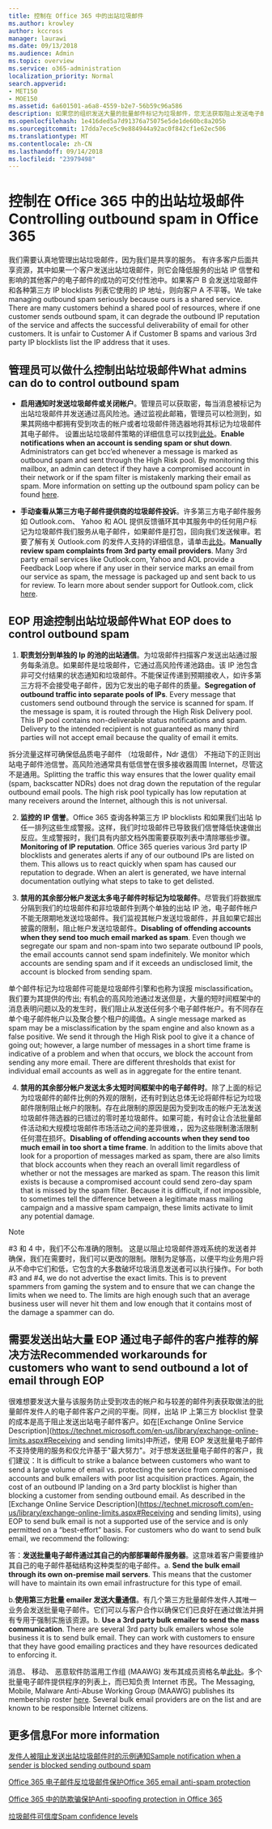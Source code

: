 ```yaml
---
title: 控制在 Office 365 中的出站垃圾邮件
ms.author: krowley
author: kccross
manager: laurawi
ms.date: 09/13/2018
ms.audience: Admin
ms.topic: overview
ms.service: o365-administration
localization_priority: Normal
search.appverid:
- MET150
- MOE150
ms.assetid: 6a601501-a6a8-4559-b2e7-56b59c96a586
description: 如果您的组织发送大量的批量邮件标记为垃圾邮件，您无法获取阻止发送电子邮件与 Office 365。阅读此文，了解有关发生此问题，以及有关该产品可实现的功能。
ms.openlocfilehash: 1e416ded5a7d91376a75075e5de1de60bc8a205b
ms.sourcegitcommit: 17dda7ece5c9e884944a92ac0f842cf1e62ec506
ms.translationtype: MT
ms.contentlocale: zh-CN
ms.lasthandoff: 09/14/2018
ms.locfileid: "23979498"
---
```

# <a name="controlling-outbound-spam-in-office-365"></a><span data-ttu-id="140dd-104">控制在 Office 365 中的出站垃圾邮件</span><span class="sxs-lookup"><span data-stu-id="140dd-104">Controlling outbound spam in Office 365</span></span>

<span data-ttu-id="140dd-p102">我们需要认真地管理出站垃圾邮件，因为我们是共享的服务。 有许多客户后面共享资源，其中如果一个客户发送出站垃圾邮件，则它会降低服务的出站 IP 信誉和影响的其他客户的电子邮件的成功的可交付性池中。如果客户 B 会发送垃圾邮件和各种第三方 IP blocklists 列表它使用的 IP 地址，则向客户 A 不平等。</span><span class="sxs-lookup"><span data-stu-id="140dd-p102">We take managing outbound spam seriously because ours is a shared service.  There are many customers behind a shared pool of resources, where if one customer sends outbound spam, it can degrade the outbound IP reputation of the service and affects the successful deliverability of email for other customers. It is unfair to Customer A if Customer B spams and various 3rd party IP blocklists list the IP address that it uses.</span></span>

## <a name="what-admins-can-do-to-control-outbound-spam"></a><span data-ttu-id="140dd-108">管理员可以做什么控制出站垃圾邮件</span><span class="sxs-lookup"><span data-stu-id="140dd-108">What admins can do to control outbound spam</span></span>

- <span data-ttu-id="140dd-p103">**启用通知时发送垃圾邮件或关闭帐户**。管理员可以获取密，每当消息被标记为出站垃圾邮件并发送通过高风险池。通过监视此邮箱，管理员可以检测到，如果其网络中都拥有受到攻击的帐户或者垃圾邮件筛选器地将其标记为垃圾邮件其电子邮件。 设置出站垃圾邮件策略的详细信息可以找到[此处](configure-the-outbound-spam-policy.md)。</span><span class="sxs-lookup"><span data-stu-id="140dd-p103">**Enable notifications when an account is sending spam or shut down**. Administrators can get bcc’ed whenever a message is marked as outbound spam and sent through the High Risk pool. By monitoring this mailbox, an admin can detect if they have a compromised account in their network or if the spam filter is mistakenly marking their email as spam.  More information on setting up the outbound spam policy can be found [here](configure-the-outbound-spam-policy.md).</span></span>
 
- <span data-ttu-id="140dd-p104">**手动查看从第三方电子邮件提供商的垃圾邮件投诉**。许多第三方电子邮件服务如 Outlook.com、 Yahoo 和 AOL 提供反馈循环其中其服务中的任何用户标记为垃圾邮件我们服务从电子邮件，如果邮件是打包，回向我们发送候审。若要了解有关 Outlook.com 的发件人支持的详细信息，请单击[此处](https://sendersupport.olc.protection.outlook.com/pm/services.aspx)。</span><span class="sxs-lookup"><span data-stu-id="140dd-p104">**Manually review spam complaints from 3rd party email providers**. Many 3rd party email services like Outlook.com, Yahoo and AOL provide a Feedback Loop where if any user in their service marks an email from our service as spam, the message is packaged up and sent back to us for review. To learn more about sender support for Outlook.com, click [here](https://sendersupport.olc.protection.outlook.com/pm/services.aspx).</span></span>

## <a name="what-eop-does-to-control-outbound-spam"></a><span data-ttu-id="140dd-116">EOP 用途控制出站垃圾邮件</span><span class="sxs-lookup"><span data-stu-id="140dd-116">What EOP does to control outbound spam</span></span> 

1. <span data-ttu-id="140dd-p105">**职责划分到单独的 Ip 的池的出站通信**。为垃圾邮件扫描客户发送出站通过服务每条消息。如果邮件是垃圾邮件，它通过高风险传递池路由。该 IP 池包含非可交付结果的状态通知和垃圾邮件。不能保证传递到预期接收人，如许多第三方将不会接受电子邮件，因为它发出的电子邮件的质量。</span><span class="sxs-lookup"><span data-stu-id="140dd-p105">**Segregation of outbound traffic into separate pools of IPs**. Every message that customers send outbound through the service is scanned for spam. If the message is spam, it is routed through the High Risk Delivery pool. This IP pool contains non-deliverable status notifications and spam. Delivery to the intended recipient is not guaranteed as many third parties will not accept email because the quality of email it emits.</span></span>

<span data-ttu-id="140dd-p106">拆分流量这样可确保低品质电子邮件 （垃圾邮件，Ndr 退信） 不拖动下的正则出站电子邮件池信誉。高风险池通常具有低信誉在很多接收器周围 Internet，尽管这不是通用。</span><span class="sxs-lookup"><span data-stu-id="140dd-p106">Splitting the traffic this way ensures that the lower quality email (spam, backscatter NDRs) does not drag down the reputation of the regular outbound email pools. The high risk pool typically has low reputation at many receivers around the Internet, although this is not universal.</span></span> 

2. <span data-ttu-id="140dd-p107">**监控的 IP 信誉**。Office 365 查询各种第三方 IP blocklists 和如果我们出站 Ip 任一排列这些生成警报。这样，我们时垃圾邮件已导致我们信誉降低快速做出反应。生成警报时，我们具有内部文档外围需要获取列表中清除哪些步骤。</span><span class="sxs-lookup"><span data-stu-id="140dd-p107">**Monitoring of IP reputation**. Office 365 queries various 3rd party IP blocklists and generates alerts if any of our outbound IPs are listed on them. This allows us to react quickly when spam has caused our reputation to degrade. When an alert is generated, we have internal documentation outlying what steps to take to get delisted.</span></span> 

3. <span data-ttu-id="140dd-p108">**禁用的其余部分帐户发送太多电子邮件时标记为垃圾邮件**。尽管我们将数据库分隔到我们的垃圾邮件和非垃圾邮件到两个单独的出站 IP 池，电子邮件帐户不能无限期地发送垃圾邮件。我们监视其帐户发送垃圾邮件，并且如果它超出披露的限制，阻止帐户发送垃圾邮件。</span><span class="sxs-lookup"><span data-stu-id="140dd-p108">**Disabling of offending accounts when they send too much email marked as spam**. Even though we segregate our spam and non-spam into two separate outbound IP pools,  the email accounts cannot send spam indefinitely. We monitor which accounts are sending spam and if it exceeds an undisclosed limit, the account is blocked from sending spam.</span></span>

<span data-ttu-id="140dd-p109">单个邮件标记为垃圾邮件可能是垃圾邮件引擎和也称为误报 misclassification。我们要为其提供的传出; 有机会的高风险池通过发送但是，大量的短时间框架中的消息表明问题以及的发生时，我们阻止从发送任何多个电子邮件帐户。有不同存在单个电子邮件帐户以及聚合整个租户的阈值。</span><span class="sxs-lookup"><span data-stu-id="140dd-p109">A single message marked as spam may be a misclassification by the spam engine and also known as a false positive. We send it through the High Risk pool to give it a chance of going out; however, a large number of messages in a short time frame is indicative of a problem and when that occurs, we block the account from sending any more email. There are different thresholds that exist for individual email accounts as well as in aggregate for the entire tenant.</span></span>

4. <span data-ttu-id="140dd-p110">**禁用的其余部分帐户发送太多太短时间框架中的电子邮件时**。除了上面的标记为垃圾邮件的邮件比例的外观的限制，还有时到达总体无论将邮件标记为垃圾邮件限制阻止帐户的限制。存在此限制的原因是因为受到攻击的帐户无法发送垃圾邮件筛选器的已错过的零时差垃圾邮件。如果可能，有时会让合法批量邮件活动和大规模垃圾邮件市场活动之间的差异很难，，因为这些限制激活限制任何潜在损坏。</span><span class="sxs-lookup"><span data-stu-id="140dd-p110">**Disabling of offending accounts when they send too much email in too short a time frame**. In addition to the limits above that look for a proportion of messages marked as spam, there are also limits that block accounts when they reach an overall limit regardless of whether or not the messages are marked as spam. The reason this limit exists is because a compromised account could send zero-day spam that is missed by the spam filter. Because it is difficult, if not impossible, to sometimes tell the difference between a legitimate mass mailing campaign and a massive spam campaign, these limits activate to limit any potential damage.</span></span>

> [!NOTE]
> <span data-ttu-id="140dd-p111">#3 和 4 中，我们不公布准确的限制。 这是以阻止垃圾邮件游戏系统的发送者并确保，我们在需要时，我们可以更改的限制。限制为足够高，以便平均业务用户将从不命中它们和低，它包含的大多数破坏垃圾消息发送者可以执行操作。</span><span class="sxs-lookup"><span data-stu-id="140dd-p111">For both #3 and #4, we do not advertise the exact limits.  This is to prevent spammers from gaming the system and to ensure that we can change the limits when we need to. The limits are high enough such that an average business user will never hit them and low enough that it contains most of the damage a spammer can do.</span></span> 

## <a name="recommended-workarounds-for-customers-who-want-to-send-outbound-a-lot-of-email-through-eop"></a><span data-ttu-id="140dd-141">需要发送出站大量 EOP 通过电子邮件的客户推荐的解决方法</span><span class="sxs-lookup"><span data-stu-id="140dd-141">Recommended workarounds for customers who want to send outbound a lot of email through EOP</span></span>

<span data-ttu-id="140dd-p112">很难想要发送大量与该服务防止受到攻击的帐户和与较差的邮件列表获取做法的批量邮件发件人的电子邮件客户之间的平衡。同样，出站 IP 上第三方 blocklist 登录的成本是高于阻止发送出站电子邮件客户。如在[Exchange Online Service Description](https://technet.microsoft.com/en-us/library/exchange-online-limits.aspx#Receiving and sending limits)中所述，使用 EOP 发送批量电子邮件不支持使用的服务和仅允许基于"最大努力"。对于想发送批量电子邮件的客户，我们建议：</span><span class="sxs-lookup"><span data-stu-id="140dd-p112">It is difficult to strike a balance between customers who want to send a large volume of email vs. protecting the service from compromised accounts and bulk emailers with poor list acquisition practices. Again, the cost of an outbound IP landing on a 3rd party blocklist is higher than blocking a customer from sending outbound email. As described in the [Exchange Online Service Description](https://technet.microsoft.com/en-us/library/exchange-online-limits.aspx#Receiving and sending limits), using EOP to send bulk email is not a supported use of the service and is only permitted on a “best-effort” basis. For customers who do want to send bulk email, we recommend the following:</span></span>

<span data-ttu-id="140dd-p113">答：**发送批量电子邮件通过其自己的内部部署邮件服务器**。这意味着客户需要维护其自己的电子邮件基础结构这种类型的电子邮件。</span><span class="sxs-lookup"><span data-stu-id="140dd-p113">a. **Send the bulk email through its own on-premise mail servers**. This means that the customer will have to maintain its own email infrastructure for this type of email.</span></span>

<span data-ttu-id="140dd-p114">b.**使用第三方批量 emailer 发送大量通信**。有几个第三方批量邮件发件人其唯一业务会发送批量电子邮件。它们可以与客户合作以确保它们已良好在通过做法并拥有专用于强制实施该资源。</span><span class="sxs-lookup"><span data-stu-id="140dd-p114">b. **Use a 3rd party bulk emailer to send the mass communication**. There are several 3rd party bulk emailers whose sole business it is to send bulk email. They can work with customers to ensure that they have good emailing practices and they have resources dedicated to enforcing it.</span></span> 

<span data-ttu-id="140dd-p115">消息、 移动、 恶意软件防滥用工作组 (MAAWG) 发布其成员资格名单[此处](http://www.maawg.org/about/roster)。多个批量电子邮件提供程序的列表上，而已知负责 Internet 市民。</span><span class="sxs-lookup"><span data-stu-id="140dd-p115">The Messaging, Mobile, Malware Anti-Abuse Working Group (MAAWG) publishes its membership roster [here](http://www.maawg.org/about/roster). Several bulk email providers are on the list and are known to be responsible Internet citizens.</span></span> 
  
## <a name="for-more-information"></a><span data-ttu-id="140dd-155">更多信息</span><span class="sxs-lookup"><span data-stu-id="140dd-155">For more information</span></span>

[<span data-ttu-id="140dd-156">发件人被阻止发送出站垃圾邮件时的示例通知</span><span class="sxs-lookup"><span data-stu-id="140dd-156">Sample notification when a sender is blocked sending outbound spam</span></span>](sample-notification-when-a-sender-is-blocked-sending-outbound-spam.md)

[<span data-ttu-id="140dd-157">Office 365 电子邮件反垃圾邮件保护</span><span class="sxs-lookup"><span data-stu-id="140dd-157">Office 365 email anti-spam protection</span></span>](anti-spam-protection.md)

[<span data-ttu-id="140dd-158">Office 365 中的防欺骗保护</span><span class="sxs-lookup"><span data-stu-id="140dd-158">Anti-spoofing protection in Office 365</span></span>](anti-spoofing-protection.md)

[<span data-ttu-id="140dd-159">垃圾邮件可信度</span><span class="sxs-lookup"><span data-stu-id="140dd-159">Spam confidence levels</span></span>](spam-confidence-levels.md)
